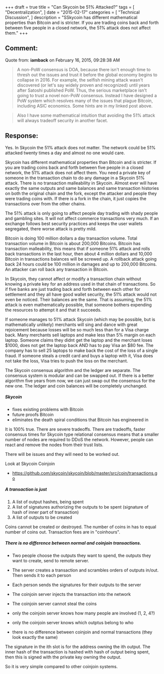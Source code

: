 +++
draft = true
title = "Can Skycoin be 51% Attacked?"
tags = [
    "Decentralization",
]
date = "2015-02-17"
categories = [
    "Technical Discussion",
]
description = "SSkycoin has different mathematical properties than Bitcoin and is stricter. If you are trading coins back and forth between five people in a closed network, the 51% attack does not affect them."
+++

## Comment:

Quote from: **iamback** on February 16, 2015, 09:28:38 AM

> A non-PoW consensus is DOA, because there isn't enough time to thresh out the issues and trust it before the global economy begins to collapse in 2016. For example, the selfish mining attack wasn't discovered (or let's say widely proven and recognized) until years after Satoshi published PoW. Thus, the serious marketplace isn't going to trust a novel non-PoW consensus. Instead I have designed a PoW system which resolves many of the issues that plague Bitcoin, including ASIC economics. Some hints are in my linked post above.

>Also I have some mathematical intuition that avoiding the 51% attack will always tradeoff security in another facet.

## Response:

Yes. In Skycoin the 51% attack does not matter. The network could be 51% attacked twenty times a day and almost no one would care.

Skycoin has different mathematical properties than Bitcoin and is stricter. If you are trading coins back and forth between five people in a closed network, the 51% attack does not affect them. You need a private key of someone in the transaction chain to do any damage in a Skycoin 51% attack. There is no transaction malleability in Skycoin. Almost ever will have exactly the same outputs and same balances and same transaction histories on both the original chain and the fork, except the attacker and people they were trading coins with. If there is a fork in the chain, it just copies the transactions over from the other chains.

The 51% attack is only going to affect people day trading with shady people and gambling sites.  It will not affect commerce transactions very much. If an exchange follows best security practices and keeps the user wallets segregated, there worse attack is pretty mild.

Bitcoin is doing 100 million dollars a day transaction volume. Total transaction volume in Bitcoin is about 200,000 Bitcoins. Bitcoin has transaction malleability, this means that if someone 51% attack and rolls back transactions in the last hour, then about 4 million dollars and 10,000 Bitcoin in transactions balances will be screwed up. A rollback attack going back 24 hours could be 100 million in damages and up to 200,000 Bitcoins. An attacker can roll back any transaction in Bitcoin.

In Skycoin, they cannot affect or modify a transaction chain without knowing a private key for an address used in that chain of transactions. So if five banks are just trading back and forth between each other for settlement and they all have good wallet security, the 51% attack would not even be noticed. Their balances are the same. That is assuming, the 51% attack is even mathematically possible, that someone bothers expending the resources to attempt it and that it succeeds.

If someone manages to 51% attack Skycoin (which may be possible, but is mathematically unlikely) merchants will sing and dance with great rejoicement because losses will be so much less than for a Visa charge back. Many merchants sell laptops and make less than 5% margin on each laptop. Someone claims they didnt get the laptop and the merchant loses $1000, does not get the laptop back AND has to pay Visa an $80 fee. The company has to sell 25 laptops to make back the cost of the loss of a single fraud. If someone steals a credit card and buys a laptop with it, Visa does not take the loss, Visa tries to push the loss on the merchant.

The Skycoin consensus algorithm and the ledger are separate. The consensus system is modular and can be swapped out. If there is a better algorithm five years from now, we can just swap out the consensus for the new one. The ledger and coin balances will be completely unchanged.

##### Skycoin
- fixes existing problems with Bitcoin
- future proofs Bitcoin
- eliminates the death spiral conditions that Bitcoin has engineered in

It is 100% true. There are severe tradeoffs. There are tradeoffs, faster consensus times for Skycoin type relational consensus means that a smaller number of nodes are required to DDoS the network. However, people can react and remove the nodes from their trust lists.

There will be issues and they will need to be worked out.

Look at Skycoin Coinjoin
- https://github.com/skycoin/skycoin/blob/master/src/coin/transactions.go

##### A transaction is just
1) A list of output hashes, being spent
2) A list of signatures authorizing the outputs to be spent (signature of hash of inner part of transaction)
3) A list of outputs to be created

Coins cannot be created or destroyed. The number of coins in has to equal number of coins out. Transaction fees are in "coinhours".

##### There is no difference between normal and coinjoin transactions.
- Two people choose the outputs they want to spend, the outputs they want to create, send to remote server.
- The server creates a transaction and scrambles orders of outputs in/out. Then sends it to each person
- Each person sends the signatures for their outputs to the server
- The coinjoin server injects the transaction into the network

- The coinjoin server cannot steal the coins
- only the coinjoin server knows how many people are involved (1, 2, 4?)
- only the coinjoin server knows which outptus belong to who
- there is no difference between coinjoin and normal transactions (they look exactly the same)

The signature in the ith slot is for the address owning the ith output. The inner hash of the transaction is hashed with hash of output being spent, then this is signed with the private key owning the output.

So it is very simple compared to other coinjoin systems.
